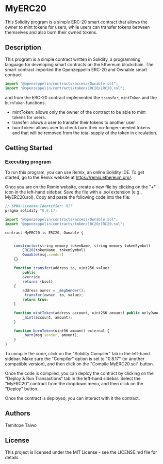 
# MyERC20

This Solidity program is a simple ERC-20 smart contract that allows the owner to mint tokens for users, while users can transfer tokens between themselves and also burn their owned tokens.

## Description

This program is a simple contract written in Solidity, a programming language for developing smart contracts on the Ethereum blockchain. The smart contract imported the Openzeppelin ERC-20  and Ownable smart contract

``` javascript
import "@openzeppelin/contracts/access/Ownable.sol";
import "@openzeppelin/contracts/token/ERC20/ERC20.sol";
```

and from the ERC-20 contract implemented the ```transfer```, ```mintToken``` and the ```burnToken``` functions.

- mintToken: allows only the owner of the contract to be able to mint tokens for users.
- transfer: allows a user to transfer their tokens to another user
- burnToken: allows user to check burn their no-longer-needed tokens and that will be removed from the total supply of the token in circulation.

## Getting Started

### Executing program

To run this program, you can use Remix, an online Solidity IDE. To get started, go to the Remix website at https://remix.ethereum.org/.

Once you are on the Remix website, create a new file by clicking on the "+" icon in the left-hand sidebar. Save the file with a .sol extension (e.g., MyERC20.sol). Copy and paste the following code into the file:

```javascript
// SPDX-License-Identifier: MIT
pragma solidity ^0.8.17;

import "@openzeppelin/contracts/access/Ownable.sol";
import "@openzeppelin/contracts/token/ERC20/ERC20.sol";

contract MyERC20 is ERC20, Ownable {


    constructor(string memory tokenName, string memory tokenSymbol)
        ERC20(tokenName, tokenSymbol)
        Ownable(msg.sender)
    {}

    function transfer(address to, uint256 value)
        public
        override
        returns (bool)
    {
        address owner = _msgSender();
        _transfer(owner, to, value);
        return true;
    }

    function mintToken(address account, uint256 amount) public onlyOwner {
        _mint(account, amount);
    }

    function burnToken(uint96 amount) external {
        _burn(msg.sender, amount);
    }
}
```

To compile the code, click on the "Solidity Compiler" tab in the left-hand sidebar. Make sure the "Compiler" option is set to "0.8.17" (or another compatible version), and then click on the "Compile MyERC20.sol" button.

Once the code is compiled, you can deploy the contract by clicking on the "Deploy & Run Transactions" tab in the left-hand sidebar. Select the "MyERC20" contract from the dropdown menu, and then click on the "Deploy" button.

Once the contract is deployed, you can interact with it the contract.

## Authors

Temitope Taiwo

## License

This project is licensed under the MIT License - see the LICENSE.md file for details

